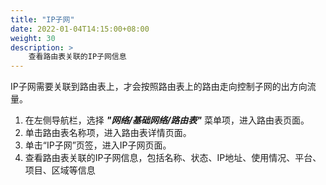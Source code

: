 ```yaml
---
title: "IP子网"
date: 2022-01-04T14:15:00+08:00
weight: 30
description: >
    查看路由表关联的IP子网信息
---
```


IP子网需要关联到路由表上，才会按照路由表上的路由走向控制子网的出方向流量。


1. 在左侧导航栏，选择 **_"网络/基础网络/路由表"_** 菜单项，进入路由表页面。
2. 单击路由表名称项，进入路由表详情页面。
2. 单击“IP子网”页签，进入IP子网页面。
3. 查看路由表关联的IP子网信息，包括名称、状态、IP地址、使用情况、平台、项目、区域等信息